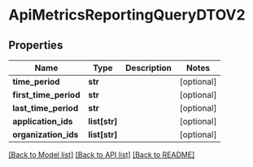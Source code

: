 # ApiMetricsReportingQueryDTOV2

## Properties

| Name                  | Type          | Description | Notes      |
| --------------------- | ------------- | ----------- | ---------- |
| **time_period**       | **str**       |             | [optional] |
| **first_time_period** | **str**       |             | [optional] |
| **last_time_period**  | **str**       |             | [optional] |
| **application_ids**   | **list[str]** |             | [optional] |
| **organization_ids**  | **list[str]** |             | [optional] |

[[Back to Model list]](../README.md#documentation-for-models) [[Back to API list]](../README.md#documentation-for-api-endpoints) [[Back to README]](../README.md)
